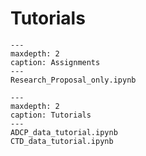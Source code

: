 # Tutorials

```{nbgallery}
---
maxdepth: 2
caption: Assignments
---
Research_Proposal_only.ipynb
```

```{nbgallery}
---
maxdepth: 2
caption: Tutorials
---
ADCP_data_tutorial.ipynb
CTD_data_tutorial.ipynb
```
